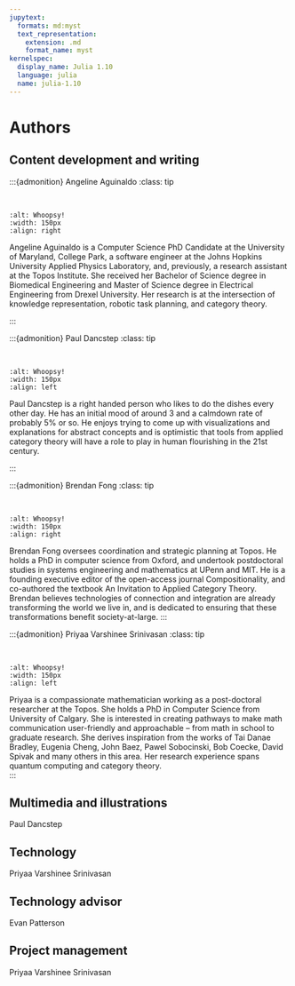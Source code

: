 ```yaml
---
jupytext:
  formats: md:myst
  text_representation:
    extension: .md
    format_name: myst
kernelspec:
  display_name: Julia 1.10
  language: julia
  name: julia-1.10
---
```


# Authors

## Content development and writing
:::{admonition} Angeline Aguinaldo
:class: tip

</br>

```{image} assets/authors/Angeline.jpg
:alt: Whoopsy!
:width: 150px
:align: right
```
Angeline Aguinaldo is a Computer Science PhD Candidate at the University of Maryland, College Park, a software engineer at the Johns Hopkins University Applied Physics Laboratory, and, previously, a research assistant at the Topos Institute. She received her Bachelor of Science degree in Biomedical Engineering and Master of Science degree in Electrical Engineering from Drexel University. Her research is at the intersection of knowledge representation, robotic task planning, and category theory.

:::


:::{admonition} Paul Dancstep
:class: tip

</br>

```{image} assets/authors/Paul.png
:alt: Whoopsy!
:width: 150px
:align: left
```
Paul Dancstep is a right handed person who likes to do the dishes every other day. He has an initial mood of around 3 and a calmdown rate of probably 5% or so. He enjoys trying to come up with visualizations and explanations for abstract concepts and is optimistic that tools from applied category theory will have a role to play in human flourishing in the 21st century.

:::

:::{admonition} Brendan Fong
:class: tip

</br>

```{image} assets/authors/Brendan.jpg
:alt: Whoopsy!
:width: 150px
:align: right
```
Brendan Fong oversees coordination and strategic planning at Topos. He holds a PhD in computer science from Oxford, and undertook postdoctoral studies in systems engineering and mathematics at UPenn and MIT. He is a founding executive editor of the open-access journal Compositionality, and co-authored the textbook An Invitation to Applied Category Theory. Brendan believes technologies of connection and integration are already transforming the world we live in, and is dedicated to ensuring that these transformations benefit society-at-large.
:::

:::{admonition} Priyaa Varshinee Srinivasan
:class: tip

</br>

```{image} assets/authors/Priyaa.png
:alt: Whoopsy!
:width: 150px
:align: left
```
Priyaa is a compassionate mathematician working as a post-doctoral researcher at the Topos. She holds a PhD in Computer Science from University of Calgary. She is interested in creating pathways to make math communication user-friendly and approachable – from math in school to graduate research. She derives inspiration from the works of Tai Danae Bradley, Eugenia Cheng, John Baez, Pawel Sobocinski, Bob Coecke, David Spivak and many others in this area. Her research experience spans quantum computing and category theory.  
:::

## Multimedia and illustrations 

Paul Dancstep

## Technology 

Priyaa Varshinee Srinivasan

## Technology advisor

Evan Patterson

## Project management 

Priyaa Varshinee Srinivasan 